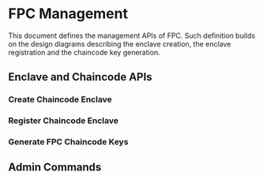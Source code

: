 # FPC Management

This document defines the management APIs of FPC.
Such definition builds on the design diagrams describing the enclave creation, the enclave registration and the chaincode key generation.

## Enclave and Chaincode APIs

### Create Chaincode Enclave

### Register Chaincode Enclave

### Generate FPC Chaincode Keys

## Admin Commands
